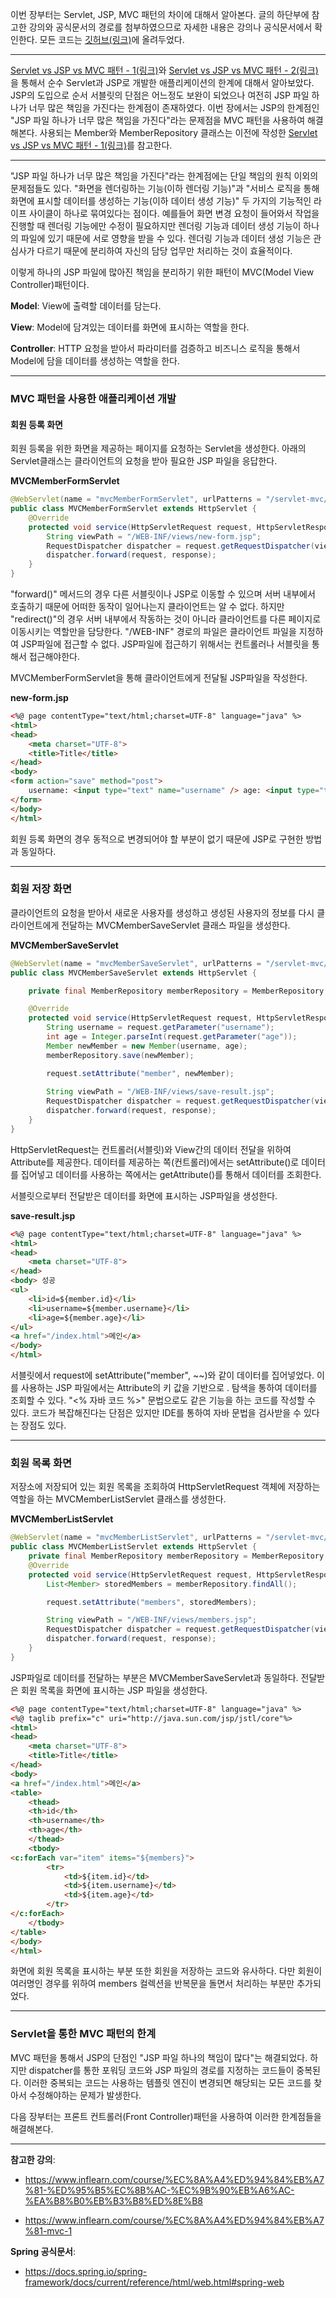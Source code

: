 이번 장부터는 Servlet, JSP, MVC 패턴의 차이에 대해서 알아본다.
글의 하단부에 참고한 강의와 공식문서의 경로를 첨부하였으므로 자세한 내용은 강의나 공식문서에서 확인한다.
모든 코드는 [깃허브(링크)](https://github.com/roy-zz/mvc)에 올려두었다.

---

[Servlet vs JSP vs MVC 패턴 - 1(링크)](https://imprint.tistory.com/183?category=1003393)와 [Servlet vs JSP vs MVC 패턴 - 2(링크)](https://imprint.tistory.com/184)을 통해서 순수 Servlet과 JSP로 개발한 애플리케이션의 한계에 대해서 알아보았다.
JSP의 도입으로 순서 서블릿의 단점은 어느정도 보완이 되었으나 여전히 JSP 파일 하나가 너무 많은 책임을 가진다는 한계점이 존재하였다.
이번 장에서는 JSP의 한계점인 "JSP 파일 하나가 너무 많은 책임을 가진다"라는 문제점을 MVC 패턴을 사용하여 해결해본다.
사용되는 Member와 MemberRepository 클래스는 이전에 작성한 [Servlet vs JSP vs MVC 패턴 - 1(링크)](https://imprint.tistory.com/183?category=1003393)를 참고한다.

---

"JSP 파일 하나가 너무 많은 책임을 가진다"라는 한계점에는 단일 책임의 원칙 이외의 문제점들도 있다.
"화면을 렌더링하는 기능(이하 렌더링 기능)"과 "서비스 로직을 통해 화면에 표시할 데이터를 생성하는 기능(이하 데이터 생성 기능)" 두 가지의 기능적인 라이프 사이클이 하나로 묶여있다는 점이다.
예를들어 화면 변경 요청이 들어와서 작업을 진행할 때 렌더링 기능에만 수정이 필요하지만 렌더링 기능과 데이터 생성 기능이 하나의 파일에 있기 때문에 서로 영향을 받을 수 있다.
렌더링 기능과 데이터 생성 기능은 관심사가 다르기 때문에 분리하여 자신의 담당 업무만 처리하는 것이 효율적이다.

이렇게 하나의 JSP 파일에 많아진 책임을 분리하기 위한 패턴이 MVC(Model View Controller)패턴이다.

**Model**: View에 출력할 데이터를 담는다. 

**View**: Model에 담겨있는 데이터를 화면에 표시하는 역할을 한다.

**Controller**: HTTP 요청을 받아서 파라미터를 검증하고 비즈니스 로직을 통해서 Model에 담을 데이터를 생성하는 역할을 한다.

---

### MVC 패턴을 사용한 애플리케이션 개발

#### 회원 등록 화면

회원 등록을 위한 화면을 제공하는 페이지를 요청하는 Servlet을 생성한다.
아래의 Servlet클래스는 클라이언트의 요청을 받아 필요한 JSP 파일을 응답한다.

**MVCMemberFormServlet**
```java
@WebServlet(name = "mvcMemberFormServlet", urlPatterns = "/servlet-mvc/members/new-form")
public class MVCMemberFormServlet extends HttpServlet {
    @Override
    protected void service(HttpServletRequest request, HttpServletResponse response) throws ServletException, IOException {
        String viewPath = "/WEB-INF/views/new-form.jsp";
        RequestDispatcher dispatcher = request.getRequestDispatcher(viewPath);
        dispatcher.forward(request, response);
    }
}
```

"forward()" 메서드의 경우 다른 서블릿이나 JSP로 이동할 수 있으며 서버 내부에서 호출하기 때문에 어떠한 동작이 일어나는지 클라이언트는 알 수 없다.
하지만 "redirect()"의 경우 서버 내부에서 작동하는 것이 아니라 클라이언트를 다른 페이지로 이동시키는 역할만을 담당한다.
"/WEB-INF" 경로의 파일은 클라이언트 파일을 지정하여 JSP파일에 접근할 수 없다. 
JSP파일에 접근하기 위해서는 컨트롤러나 서블릿을 통해서 접근해야한다.

MVCMemberFormServlet을 통해 클라이언트에게 전달될 JSP파일을 작성한다.

**new-form.jsp**
```html
<%@ page contentType="text/html;charset=UTF-8" language="java" %>
<html>
<head>
    <meta charset="UTF-8">
    <title>Title</title>
</head>
<body>
<form action="save" method="post">
    username: <input type="text" name="username" /> age: <input type="text" name="age" /> <button type="submit">전송</button>
</form>
</body>
</html>
```

회원 등록 화면의 경우 동적으로 변경되어야 할 부분이 없기 때문에 JSP로 구현한 방법과 동일하다.

---

### 회원 저장 화면

클라이언트의 요청을 받아서 새로운 사용자를 생성하고 생성된 사용자의 정보를 다시 클라이언트에게 전달하는 MVCMemberSaveServlet 클래스 파일을 생성한다.

**MVCMemberSaveServlet**
```java
@WebServlet(name = "mvcMemberSaveServlet", urlPatterns = "/servlet-mvc/members/save")
public class MVCMemberSaveServlet extends HttpServlet {

    private final MemberRepository memberRepository = MemberRepository.getInstance();

    @Override
    protected void service(HttpServletRequest request, HttpServletResponse response) throws ServletException, IOException {
        String username = request.getParameter("username");
        int age = Integer.parseInt(request.getParameter("age"));
        Member newMember = new Member(username, age);
        memberRepository.save(newMember);

        request.setAttribute("member", newMember);
        
        String viewPath = "/WEB-INF/views/save-result.jsp";
        RequestDispatcher dispatcher = request.getRequestDispatcher(viewPath);
        dispatcher.forward(request, response);
    }
}
```

HttpServletRequest는 컨트롤러(서블릿)와 View간의 데이터 전달을 위하여 Attribute를 제공한다.
데이터를 제공하는 쪽(컨트롤러)에서는 setAttribute()로 데이터를 집어넣고 데이터를 사용하는 쪽에서는 getAttribute()를 통해서 데이터를 조회한다.

서블릿으로부터 전달받은 데이터를 화면에 표시하는 JSP파일을 생성한다.

**save-result.jsp**
```html
<%@ page contentType="text/html;charset=UTF-8" language="java" %>
<html>
<head>
    <meta charset="UTF-8">
</head>
<body> 성공
<ul>
    <li>id=${member.id}</li>
    <li>username=${member.username}</li>
    <li>age=${member.age}</li>
</ul>
<a href="/index.html">메인</a>
</body>
</html>
```

서블릿에서 request에 setAttribute("member", ~~)와 같이 데이터를 집어넣었다.
이를 사용하는 JSP 파일에서는 Attribute의 키 값을 기반으로 . 탐색을 통하여 데이터를 조회할 수 있다.
"<% 자바 코드 %>" 문법으로도 같은 기능을 하는 코드를 작성할 수 있다. 
코드가 복잡해진다는 단점은 있지만 IDE를 통하여 자바 문법을 검사받을 수 있다는 장점도 있다.

---

### 회원 목록 화면

저장소에 저장되어 있는 회원 목록을 조회하여 HttpServletRequest 객체에 저장하는 역할을 하는 MVCMemberListServlet 클래스를 생성한다.

**MVCMemberListServlet**
```java
@WebServlet(name = "mvcMemberListServlet", urlPatterns = "/servlet-mvc/members")
public class MVCMemberListServlet extends HttpServlet {
    private final MemberRepository memberRepository = MemberRepository.getInstance();
    @Override
    protected void service(HttpServletRequest request, HttpServletResponse response) throws ServletException, IOException {
        List<Member> storedMembers = memberRepository.findAll();

        request.setAttribute("members", storedMembers);

        String viewPath = "/WEB-INF/views/members.jsp";
        RequestDispatcher dispatcher = request.getRequestDispatcher(viewPath);
        dispatcher.forward(request, response);
    }
}
```

JSP파일로 데이터를 전달하는 부분은 MVCMemberSaveServlet과 동일하다.
전달받은 회원 목록을 화면에 표시하는 JSP 파일을 생성한다.


```html
<%@ page contentType="text/html;charset=UTF-8" language="java" %>
<%@ taglib prefix="c" uri="http://java.sun.com/jsp/jstl/core"%>
<html>
<head>
    <meta charset="UTF-8">
    <title>Title</title>
</head>
<body>
<a href="/index.html">메인</a>
<table>
    <thead>
    <th>id</th>
    <th>username</th>
    <th>age</th>
    </thead>
    <tbody>
<c:forEach var="item" items="${members}">
        <tr>
            <td>${item.id}</td>
            <td>${item.username}</td>
            <td>${item.age}</td>
        </tr>
</c:forEach>
    </tbody>
</table>
</body>
</html>
```

화면에 회원 목록을 표시하는 부분 또한 회원을 저장하는 코드와 유사하다.
다만 회원이 여러명인 경우를 위하여 members 컬렉션을 반복문을 돌면서 처리하는 부분만 추가되었다.

---

### Servlet을 통한 MVC 패턴의 한계

MVC 패턴을 통해서 JSP의 단점인 "JSP 파일 하나의 책임이 많다"는 해결되었다.
하지만 dispatcher를 통한 포워딩 코드와 JSP 파일의 경로를 지정하는 코드들이 중복된다.
이러한 중복되는 코드는 사용하는 템플릿 엔진이 변경되면 해당되는 모든 코드를 찾아서 수정해야하는 문제가 발생한다.

다음 장부터는 프론트 컨트롤러(Front Controller)패턴을 사용하여 이러한 한계점들을 해결해본다.

---

**참고한 강의**:

- https://www.inflearn.com/course/%EC%8A%A4%ED%94%84%EB%A7%81-%ED%95%B5%EC%8B%AC-%EC%9B%90%EB%A6%AC-%EA%B8%B0%EB%B3%B8%ED%8E%B8

- https://www.inflearn.com/course/%EC%8A%A4%ED%94%84%EB%A7%81-mvc-1

**Spring 공식문서**:

- https://docs.spring.io/spring-framework/docs/current/reference/html/web.html#spring-web